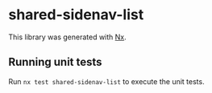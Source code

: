 # shared-sidenav-list

This library was generated with [Nx](https://nx.dev).

## Running unit tests

Run `nx test shared-sidenav-list` to execute the unit tests.
